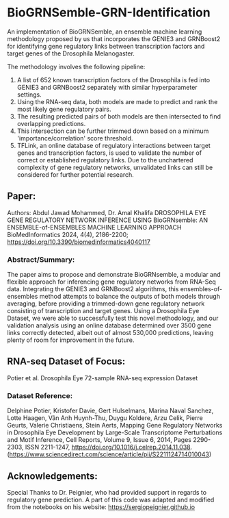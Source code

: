 # BioGRNSemble-GRN-Identification
An implementation of BioGRNSemble, an ensemble machine learning methodology proposed by us that incorporates the GENIE3 and GRNBoost2 for identifying gene regulatory links between transcription factors and target genes of the Drosophila Melanogaster.

The methodology involves the following pipeline:

1. A list of 652 known transcription factors of the Drosophila is fed into GENIE3 and GRNBoost2 separately with similar hyperparameter settings.
2. Using the RNA-seq data, both models are made to predict and rank the most likely gene regulatory pairs.
3. The resulting predicted pairs of both models are then intersected to find overlapping predictions.
4. This intersection can be further trimmed down based on a minimum 'importance/correlation' score threshold.
5. TFLink, an online database of regulatory interactions between target genes and transcription factors, is used to validate the number of correct or established regulatory links. Due to the unchartered complexity of gene regulatory networks, unvalidated links can still be considered for further potential research.

## Paper:
Authors: Abdul Jawad Mohammed, Dr. Amal Khalifa
DROSOPHILA EYE GENE REGULATORY NETWORK INFERENCE USING BioGRNsemble: AN ENSEMBLE-of-ENSEMBLES MACHINE LEARNING APPROACH
BioMedInformatics 2024, 4(4), 2186-2200; https://doi.org/10.3390/biomedinformatics4040117

### Abstract/Summary: 
The paper aims to propose and demonstrate BioGRNsemble, a modular and flexible approach for inferencing gene regulatory networks from RNA-Seq data. Integrating the GENIE3 and GRNBoost2 algorithms, this ensembles-of-ensembles method attempts to balance the outputs of both models through averaging, before providing a trimmed-down gene regulatory network consisting of transcription and target genes. Using a Drosophila Eye Dataset, we were able to successfully test this novel methodology, and our validation analysis using an online database determined over 3500 gene links correctly detected, albeit out of almost 530,000 predictions, leaving plenty of room for improvement in the future.

## RNA-seq Dataset of Focus:
Potier et al. Drosophila Eye 72-sample RNA-seq expression Dataset

### Dataset Reference:
Delphine Potier, Kristofer Davie, Gert Hulselmans, Marina Naval Sanchez, Lotte Haagen, Vân Anh Huynh-Thu, Duygu Koldere, Arzu Celik, Pierre Geurts, Valerie Christiaens, Stein Aerts, Mapping Gene Regulatory Networks in Drosophila Eye Development by Large-Scale Transcriptome Perturbations and Motif Inference, Cell Reports, Volume 9, Issue 6, 2014, Pages 2290-2303, ISSN 2211-1247, https://doi.org/10.1016/j.celrep.2014.11.038. (https://www.sciencedirect.com/science/article/pii/S2211124714010043)

## Acknowledgements:
Special Thanks to Dr. Peignier, who had provided support in regards to regulatory gene prediction. A part of this code was adapted and modified from the notebooks on his website: https://sergiopeignier.github.io
